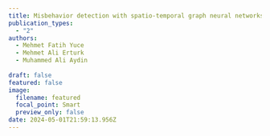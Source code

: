 ```yaml
---
title: Misbehavior detection with spatio-temporal graph neural networks
publication_types:
  - "2"
authors:
  - Mehmet Fatih Yuce
  - Mehmet Ali Erturk
  - Muhammed Ali Aydin
  
draft: false
featured: false
image:
  filename: featured
  focal_point: Smart
  preview_only: false
date: 2024-05-01T21:59:13.956Z
---
```

